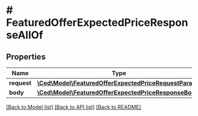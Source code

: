 # # FeaturedOfferExpectedPriceResponseAllOf

## Properties

Name | Type | Description | Notes
------------ | ------------- | ------------- | -------------
**request** | [**\Ced\Model\FeaturedOfferExpectedPriceRequestParams**](FeaturedOfferExpectedPriceRequestParams.md) |  |
**body** | [**\Ced\Model\FeaturedOfferExpectedPriceResponseBody**](FeaturedOfferExpectedPriceResponseBody.md) |  | [optional]

[[Back to Model list]](../../README.md#models) [[Back to API list]](../../README.md#endpoints) [[Back to README]](../../README.md)

